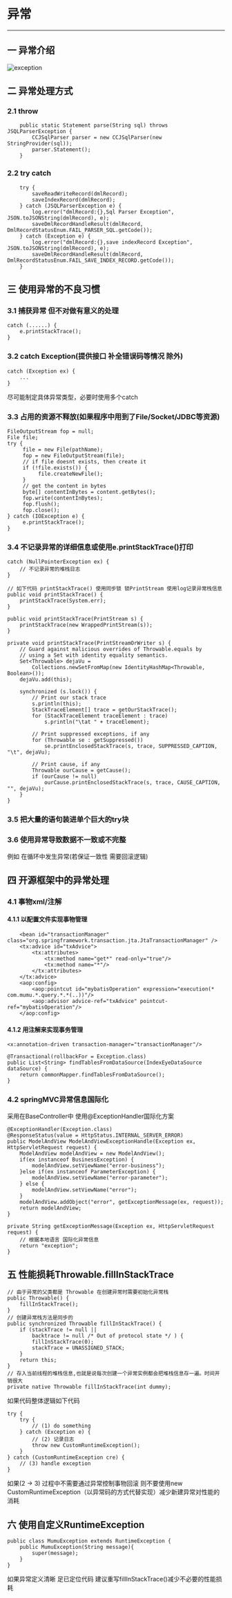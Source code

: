 # 异常
---
## 一 异常介绍
![exception](../../picture/exception/exception.PNG)
## 二 异常处理方式
### 2.1 throw
    
        public static Statement parse(String sql) throws JSQLParserException {
            CCJSqlParser parser = new CCJSqlParser(new StringProvider(sql));
            parser.Statement();
        }
    
### 2.2 try catch
    
        try {
            saveReadWriteRecord(dmlRecord);
            saveIndexRecord(dmlRecord);
        } catch (JSQLParserException e) {
            log.error("dmlRecord:{},Sql Parser Exception", JSON.toJSONString(dmlRecord), e);
            saveDmlRecordHandleResult(dmlRecord, DmlRecordStatusEnum.FAIL_PARSER_SQL.getCode());
        } catch (Exception e) {
            log.error("dmlRecord:{},save indexRecord Exception", JSON.toJSONString(dmlRecord), e);
            saveDmlRecordHandleResult(dmlRecord, DmlRecordStatusEnum.FAIL_SAVE_INDEX_RECORD.getCode());
        }

## 三 使用异常的不良习惯
### 3.1 捕获异常 但不对做有意义的处理    
    catch (......) {
        e.printStackTrace();
    }
### 3.2 catch Exception(提供接口 补全错误码等情况 除外)
    catch (Exception ex) {
        ...
    }
尽可能制定具体异常类型，必要时使用多个catch
### 3.3 占用的资源不释放(如果程序中用到了File/Socket/JDBC等资源)
    FileOutputStream fop = null;
    File file;
    try {
         file = new File(pathName);
         fop = new FileOutputStream(file);
         // if file doesnt exists, then create it
         if (!file.exists()) {
              file.createNewFile();
         }
         // get the content in bytes
         byte[] contentInBytes = content.getBytes();
         fop.write(contentInBytes);
         fop.flush();
         fop.close();
    } catch (IOException e) {
         e.printStackTrace();
    } 
### 3.4 不记录异常的详细信息或使用e.printStackTrace()打印
    catch (NullPointerException ex) {
        // 不记录异常的堆栈日志
    }
    
    // 如下代码 printStackTrace() 使用同步锁 锁PrintStream 使用log记录异常栈信息 
    public void printStackTrace() {
        printStackTrace(System.err);
    }
    
    public void printStackTrace(PrintStream s) {
        printStackTrace(new WrappedPrintStream(s));
    }    
    
    private void printStackTrace(PrintStreamOrWriter s) {
        // Guard against malicious overrides of Throwable.equals by
        // using a Set with identity equality semantics.
        Set<Throwable> dejaVu =
            Collections.newSetFromMap(new IdentityHashMap<Throwable, Boolean>());
        dejaVu.add(this);

        synchronized (s.lock()) {
            // Print our stack trace
            s.println(this);
            StackTraceElement[] trace = getOurStackTrace();
            for (StackTraceElement traceElement : trace)
                s.println("\tat " + traceElement);

            // Print suppressed exceptions, if any
            for (Throwable se : getSuppressed())
                se.printEnclosedStackTrace(s, trace, SUPPRESSED_CAPTION, "\t", dejaVu);

            // Print cause, if any
            Throwable ourCause = getCause();
            if (ourCause != null)
                ourCause.printEnclosedStackTrace(s, trace, CAUSE_CAPTION, "", dejaVu);
        }
    }
### 3.5 把大量的语句装进单个巨大的try块
### 3.6 使用异常导致数据不一致或不完整
例如 在循环中发生异常(若保证一致性 需要回滚逻辑)
## 四 开源框架中的异常处理
### 4.1 事物xml/注解
#### 4.1.1 以配置文件实现事物管理
        <bean id="transactionManager" class="org.springframework.transaction.jta.JtaTransactionManager" /> 
        <tx:advice id="txAdvice">
            <tx:attributes>
                <tx:method name="get*" read-only="true"/>
                <tx:method name="*"/>
            </tx:attributes>
        </tx:advice>
        <aop:config>
            <aop:pointcut id="mybatisOperation" expression="execution(* com.mumu.*.query.*.*(..))"/>
            <aop:advisor advice-ref="txAdvice" pointcut-ref="mybatisOperation"/>
        </aop:config>
#### 4.1.2 用注解来实现事务管理 
    <x:annotation-driven transaction-manager="transactionManager"/>
    
    @Transactional(rollbackFor = Exception.class)
    public List<String> findTablesFromDataSource(IndexEyeDataSource dataSource) {
        return commonMapper.findTablesFromDataSource();
    }    

### 4.2 springMVC异常信息国际化
采用在BaseController中 使用@ExceptionHandler国际化方案

    @ExceptionHandler(Exception.class)
    @ResponseStatus(value = HttpStatus.INTERNAL_SERVER_ERROR)
    public ModelAndView ModelAndViewExceptionHandle(Exception ex, HttpServletRequest request) {
        ModelAndView modelAndView = new ModelAndView();
        if(ex instanceof BusinessException) {
            modelAndView.setViewName("error-business");
        }else if(ex instanceof ParameterException) {
            modelAndView.setViewName("error-parameter");
        } else {
            modelAndView.setViewName("error");
        }
        modelAndView.addObject("error", getExceptionMessage(ex, request));
        return modelAndView;
    }

    private String getExceptionMessage(Exception ex, HttpServletRequest request) {
        // 根据本地语言 国际化异常信息
        return "exception";
    }
    
## 五 性能损耗Throwable.fillInStackTrace
 
    // 由于异常的父类都是 Throwable 在创建异常时需要初始化异常栈
    public Throwable() {
        fillInStackTrace();
    }
    // 创建异常栈方法是同步的
    public synchronized Throwable fillInStackTrace() {
        if (stackTrace != null ||
            backtrace != null /* Out of protocol state */ ) {
            fillInStackTrace(0);
            stackTrace = UNASSIGNED_STACK;
        }
        return this;
    }
    // 存入当前线程的堆栈信息,也就是说每次创建一个异常实例都会把堆栈信息存一遍。时间开销很大
    private native Throwable fillInStackTrace(int dummy);
    
如果代码整体逻辑如下代码

    try {
        try {
            // (1) do something
        } catch (Exception e) {
            // (2) 记录日志
            throw new CustomRuntimeException();
        }
    } catch (CustomRuntimeException cre) {
        // (3) handle exception
    }
如果(2 -> 3) 过程中不需要通过异常控制事物回滚 则不要使用new CustomRuntimeException（以异常码的方式代替实现）减少新建异常对性能的消耗

## 六 使用自定义RuntimeException

    public class MumuException extends RuntimeException {    
        public MumuException(String message){
            super(message);
        }
    }
    
如果异常定义清晰 足已定位代码 建议重写fillInStackTrace()减少不必要的性能损耗
